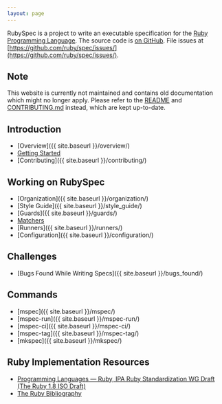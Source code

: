 ```yaml
---
layout: page
---
```


RubySpec is a project to write an executable specification for the [Ruby
Programming Language](http://ruby-lang.org/). The source code is [on GitHub](https://github.com/ruby/spec/).
File issues at [https://github.com/ruby/spec/issues/](https://github.com/ruby/spec/issues/).

## Note

This website is currently not maintained and contains old documentation
which might no longer apply.
Please refer to the [README](https://github.com/ruby/spec) and [CONTRIBUTING.md](https://github.com/ruby/spec/blob/master/CONTRIBUTING.md) instead, which are kept up-to-date.

## Introduction

* [Overview]({{ site.baseurl }}/overview/)
* [Getting Started](https://github.com/ruby/spec#running-the-specs)
* [Contributing]({{ site.baseurl }}/contributing/)


## Working on RubySpec

* [Organization]({{ site.baseurl }}/organization/)
* [Style Guide]({{ site.baseurl }}/style_guide/)
* [Guards]({{ site.baseurl }}/guards/)
* [Matchers](https://github.com/ruby/spec/blob/master/CONTRIBUTING.md#matchers-and-expectations)
* [Runners]({{ site.baseurl }}/runners/)
* [Configuration]({{ site.baseurl }}/configuration/)


## Challenges

* [Bugs Found While Writing Specs]({{ site.baseurl }}/bugs_found/)


## Commands

* [mspec]({{ site.baseurl }}/mspec/)
* [mspec-run]({{ site.baseurl }}/mspec-run/)
* [mspec-ci]({{ site.baseurl }}/mspec-ci/)
* [mspec-tag]({{ site.baseurl }}/mspec-tag/)
* [mkspec]({{ site.baseurl }}/mkspec/)


## Ruby Implementation Resources

* [Programming Languages — Ruby, IPA Ruby Standardization WG Draft (The Ruby 1.8 ISO Draft)](https://www.ipa.go.jp/osc/english/ruby/)
* [The Ruby Bibliography](http://rubybib.org/)

